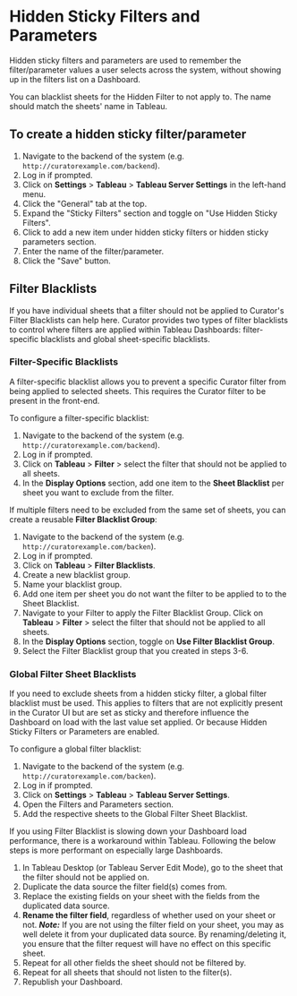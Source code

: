 # Hidden Sticky Filters and Parameters

Hidden sticky filters and parameters are used to remember the filter/parameter values a user selects across the system,
without showing up in the filters list on a Dashboard.

You can blacklist sheets for the Hidden Filter to not apply to. The name should match the sheets' name in Tableau.

## To create a hidden sticky filter/parameter

1. Navigate to the backend of the system (e.g. `http://curatorexample.com/backend`).
2. Log in if prompted.
3. Click on **Settings** > **Tableau** > **Tableau Server Settings** in the left-hand menu.
4. Click the "General" tab at the top.
5. Expand the "Sticky Filters" section and toggle on "Use Hidden Sticky Filters".
6. Click to add a new item under hidden sticky filters or hidden sticky parameters section.
7. Enter the name of the filter/parameter.
8. Click the "Save" button.

## Filter Blacklists

If you have individual sheets that a filter should not be applied to Curator's Filter Blacklists can help here.
Curator provides two types of filter blacklists to control where filters are applied within Tableau Dashboards:
 filter-specific blacklists and global sheet-specific blacklists.

### Filter-Specific Blacklists

A filter-specific blacklist allows you to prevent a specific Curator filter from being applied to selected sheets.
This requires the Curator filter to be present in the front-end.

To configure a filter-specific blacklist:

1. Navigate to the backend of the system (e.g. `http://curatorexample.com/backend`).
2. Log in if prompted.
3. Click on **Tableau** > **Filter** > select the filter that should not be applied to all sheets.
4. In the **Display Options** section, add one item to the **Sheet Blacklist** per sheet you want to exclude from the
 filter.

If multiple filters need to be excluded from the same set of sheets, you can create a reusable **Filter Blacklist
 Group**:

1. Navigate to the backend of the system (e.g. `http://curatorexample.com/backen`).
2. Log in if prompted.
3. Click on **Tableau** > **Filter Blacklists**.
4. Create a new blacklist group.
5. Name your blacklist group.
6. Add one item per sheet you do not want the filter to be applied to to the Sheet Blacklist.
7. Navigate to your Filter to apply the Filter Blacklist Group. Click on **Tableau** > **Filter** > select the filter
 that should not be applied to all sheets.
8. In the **Display Options** section, toggle on **Use Filter Blacklist Group**.
9. Select the Filter Blacklist group that you created in steps 3-6.

### Global Filter Sheet Blacklists

If you need to exclude sheets from a hidden sticky filter, a global filter blacklist must be used. This applies
 to filters that are not explicitly present in the Curator UI but are set as sticky and therefore influence the
 Dashboard on load with the last value set applied. Or because Hidden Sticky Filters or Parameters are enabled.

To configure a global filter blacklist:

1. Navigate to the backend of the system (e.g. `http://curatorexample.com/backen`).
2. Log in if prompted.
3. Click on **Settings** > **Tableau** > **Tableau Server Settings**.
4. Open the Filters and Parameters section.
5. Add the respective sheets to the Global Filter Sheet Blacklist.

If you using Filter Blacklist is slowing down your Dashboard load performance, there is a workaround within
 Tableau. Following the below steps is more performant on especially large Dashboards.

1. In Tableau Desktop (or Tableau Server Edit Mode), go to the sheet that the filter should not be applied on.
2. Duplicate the data source the filter field(s) comes from.
3. Replace the existing fields on your sheet with the fields from the duplicated data source.
4. **Rename the filter field**, regardless of whether used on your sheet or not. ***Note:*** If you are not using the
filter field on your sheet, you may as well delete it from your duplicated data source. By renaming/deleting it, you
ensure that the filter request will have no effect on this specific sheet.
5. Repeat for all other fields the sheet should not be filtered by.
6. Repeat for all sheets that should not listen to the filter(s).
7. Republish your Dashboard.
